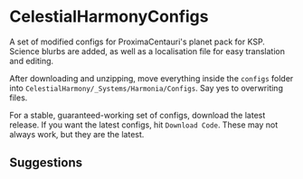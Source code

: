 # CelestialHarmonyConfigs

A set of modified configs for ProximaCentauri's planet pack for KSP. Science blurbs are added, as well as a localisation file for easy translation and editing. 

After downloading and unzipping, move everything inside the `configs` folder into `CelestialHarmony/_Systems/Harmonia/Configs`. Say yes to overwriting files.

For a stable, guaranteed-working set of configs, download the latest release. If you want the latest configs, hit `Download Code`. These may not always work, but they are the latest.

## Suggestions
